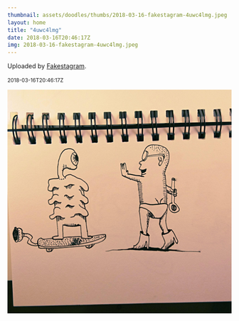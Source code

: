 ```yaml
---
thumbnail: assets/doodles/thumbs/2018-03-16-fakestagram-4uwc4lmg.jpeg
layout: home
title: "4uwc4lmg"
date: 2018-03-16T20:46:17Z
img: 2018-03-16-fakestagram-4uwc4lmg.jpeg
---
```


Uploaded by [Fakestagram](https://github.com/opyate/fakestagram).

<small>2018-03-16T20:46:17Z</small>

![Uploaded by Fakestagram](assets/doodles/original/2018-03-16-fakestagram-4uwc4lmg.jpeg)
